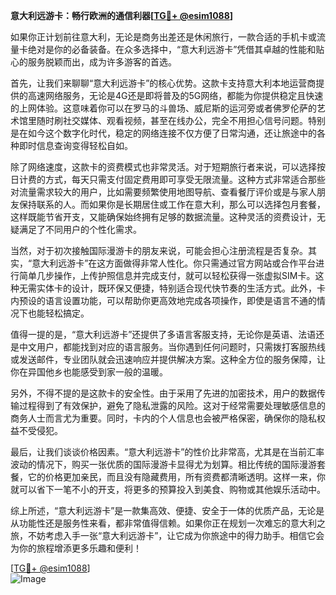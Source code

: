 **意大利远游卡：畅行欧洲的通信利器[[TG💪+ @esim1088](https://t.me/s/esim1088)]**

如果你正计划前往意大利，无论是商务出差还是休闲旅行，一款合适的手机卡或流量卡绝对是你的必备装备。在众多选择中，“意大利远游卡”凭借其卓越的性能和贴心的服务脱颖而出，成为许多游客的首选。

首先，让我们来聊聊“意大利远游卡”的核心优势。这款卡支持意大利本地运营商提供的高速网络服务，无论是4G还是即将普及的5G网络，都能为你提供稳定且快速的上网体验。这意味着你可以在罗马的斗兽场、威尼斯的运河旁或者佛罗伦萨的艺术馆里随时刷社交媒体、观看视频，甚至在线办公，完全不用担心信号问题。特别是在如今这个数字化时代，稳定的网络连接不仅方便了日常沟通，还让旅途中的各种即时信息查询变得轻松自如。

除了网络速度，这款卡的资费模式也非常灵活。对于短期旅行者来说，可以选择按日计费的方式，每天只需支付固定费用即可享受无限流量。这种方式非常适合那些对流量需求较大的用户，比如需要频繁使用地图导航、查看餐厅评价或是与家人朋友保持联系的人。而如果你是长期居住或工作在意大利，那么可以选择包月套餐，这样既能节省开支，又能确保始终拥有足够的数据流量。这种灵活的资费设计，无疑满足了不同用户的个性化需求。

当然，对于初次接触国际漫游卡的朋友来说，可能会担心注册流程是否复杂。其实，“意大利远游卡”在这方面做得非常人性化。你只需通过官方网站或合作平台进行简单几步操作，上传护照信息并完成支付，就可以轻松获得一张虚拟SIM卡。这种无需实体卡的设计，既环保又便捷，特别适合现代快节奏的生活方式。此外，卡内预设的语言设置功能，可以帮助你更高效地完成各项操作，即使是语言不通的情况下也能轻松搞定。

值得一提的是，“意大利远游卡”还提供了多语言客服支持，无论你是英语、法语还是中文用户，都能找到对应的语言服务。当你遇到任何问题时，只需拨打客服热线或发送邮件，专业团队就会迅速响应并提供解决方案。这种全方位的服务保障，让你在异国他乡也能感受到家一般的温暖。

另外，不得不提的是这款卡的安全性。由于采用了先进的加密技术，用户的数据传输过程得到了有效保护，避免了隐私泄露的风险。这对于经常需要处理敏感信息的商务人士而言尤为重要。同时，卡内的个人信息也会被严格保密，确保你的隐私权益不受侵犯。

最后，让我们谈谈价格因素。“意大利远游卡”的性价比非常高，尤其是在当前汇率波动的情况下，购买一张优质的国际漫游卡显得尤为划算。相比传统的国际漫游套餐，它的价格更加亲民，而且没有隐藏费用，所有资费都清晰透明。这样一来，你就可以省下一笔不小的开支，将更多的预算投入到美食、购物或其他娱乐活动中。

综上所述，“意大利远游卡”是一款集高效、便捷、安全于一体的优质产品，无论是从功能性还是服务性来看，都非常值得信赖。如果你正在规划一次难忘的意大利之旅，不妨考虑入手一张“意大利远游卡”，让它成为你旅途中的得力助手。相信它会为你的旅程增添更多乐趣和便利！

[[TG💪+ @esim1088](https://t.me/s/esim1088)]  
![Image](https://i.postimg.cc/4NQfJmqS/Snipaste-2025-05-13-00-14-12.png)